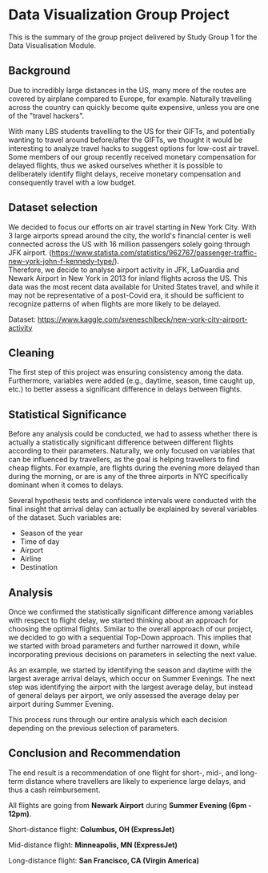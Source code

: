 # Data Visualization Group Project
This is the summary of the group project delivered by Study Group 1 for the Data Visualisation Module.

## Background
Due to incredibly large distances in the US, many more of the routes are covered by airplane compared to Europe, for example. Naturally travelling across the country can quickly become quite expensive, unless you are one of the "travel hackers".  

With many LBS students travelling to the US for their GIFTs, and potentially wanting to travel around before/after the GIFTs, we thought it would be interesting to analyze travel hacks to suggest options for low-cost air travel. Some members of our group recently received monetary compensation for delayed flights, thus we asked ourselves whether it is possible to deliberately identify flight delays, receive monetary compensation and consequently travel with a low budget.

## Dataset selection
We decided to focus our efforts on air travel starting in New York City. With 3 large airports spread around the city, the world's financial center is well connected across the US with 16 million passengers solely going through JFK airport. (<https://www.statista.com/statistics/962767/passenger-traffic-new-york-john-f-kennedy-type/>).  
Therefore, we decide to analyse airport activity in JFK, LaGuardia and Newark Airport in New York in 2013 for inland flights across the US. This data was the most recent data available for United States travel, and while it may not be representative of a post-Covid era, it should be sufficient to recognize patterns of when flights are more likely to be delayed.

Dataset: <https://www.kaggle.com/sveneschlbeck/new-york-city-airport-activity> 

## Cleaning 
The first step of this project was ensuring consistency among the data. Furthermore, variables were added (e.g., daytime, season, time caught up, etc.) to better assess a significant difference in delays between flights. 

## Statistical Significance
Before any analysis could be conducted, we had to assess whether there is actually a statistically significant difference between different flights according to their parameters. Naturally, we only focused on variables that can be influenced by travellers, as the goal is helping travellers to find cheap flights. 
For example, are flights during the evening more delayed than during the morning, or are is any of the three airports in NYC specifically dominant when it comes to delays.  

Several hypothesis tests and confidence intervals were conducted with the final insight that arrival delay can actually be explained by several variables of the dataset. 
Such variables are:
- Season of the year
- Time of day 
- Airport 
- Airline 
- Destination

## Analysis
Once we confirmed the statistically significant difference among variables with respect to flight delay, we started thinking about an approach for choosing the optimal flights. Similar to the overall approach of our project, we decided to go with a sequential Top-Down approach. This implies that we started with broad parameters and further narrowed it down, while incorporating previous decisions on parameters in selecting the next value.   

As an example, we started by identifying the season and daytime with the largest average arrival delays, which occur on Summer Evenings. The next step was identifying the airport with the largest average delay, but instead of general delays per airport, we only assessed the average delay per airport during Summer Evening.   

This process runs through our entire analysis which each decision depending on the previous selection of parameters.  

## Conclusion and Recommendation
The end result is a recommendation of one flight for short-, mid-, and long-term distance where travellers are likely to experience large delays, and thus a cash reimbursement.  

All flights are going from **Newark Airport** during **Summer Evening (6pm - 12pm)**.

Short-distance flight: **Columbus, OH (ExpressJet)**

Mid-distance flight: **Minneapolis, MN (ExpressJet)**

Long-distance flight: **San Francisco, CA (Virgin America)**
